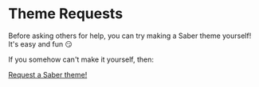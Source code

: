 # Theme Requests


Before asking others for help, you can try making a Saber theme yourself! It's easy and fun 😏

If you somehow can't make it yourself, then:

[Request a Saber theme!](https://github.com/saberland/theme-requests/issues/new)
